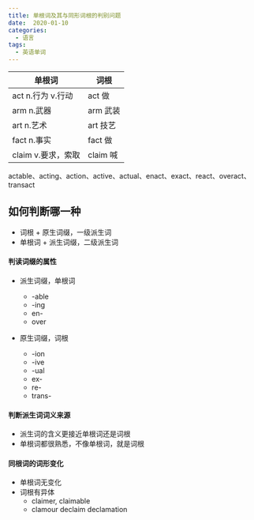 ```yaml
---
title: 单根词及其与同形词根的判别问题
date:  2020-01-10
categories:
  - 语言
tags:
  - 英语单词
---
```


| 单根词            | 词根     |
| ----------------- | -------- |
| act n.行为 v.行动 | act 做   |
| arm n.武器        | arm 武装 |
| art n.艺术        | art 技艺 |
| fact n.事实        | fact 做 |
| claim v.要求，索取  | claim 喊 |

actable、acting、action、active、actual、enact、exact、react、overact、transact

## 如何判断哪一种

- 词根 + 原生词缀，一级派生词
- 单根词 + 派生词缀，二级派生词

#### 判读词缀的属性
- 派生词缀，单根词
  - -able  
  - -ing 
  - en- 
  - over
- 原生词缀，词根
  
  - -ion
  - -ive
  - -ual
  - ex-
  - re-
  - trans-
  
#### 判断派生词词义来源
- 派生词的含义更接近单根词还是词根
- 单根词都很熟悉，不像单根词，就是词根

#### 同根词的词形变化
- 单根词无变化
- 词根有异体
  - claimer, claimable
  - clamour declaim declamation
